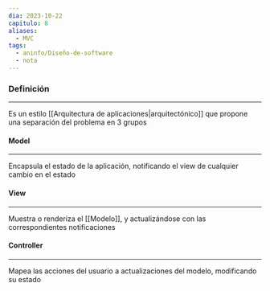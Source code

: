 ```yaml
---
dia: 2023-10-22
capitulo: 8
aliases:
  - MVC
tags:
  - aninfo/Diseño-de-software
  - nota
---
```

### Definición
---
Es un estilo [[Arquitectura de aplicaciones|arquitectónico]] que propone una separación del problema en 3 grupos

#### Model
---
Encapsula el estado de la aplicación, notificando el view de cualquier cambio en el estado

#### View
---
Muestra o renderiza el [[Modelo]], y actualizándose con las correspondientes notificaciones

#### Controller
---
Mapea las acciones del usuario a actualizaciones del modelo, modificando su estado